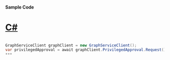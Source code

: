 #### Sample Code
# [C#](#tab/c-sharp)

```C#

GraphServiceClient graphClient = new GraphServiceClient();
var privilegedApproval = await graphClient.PrivilegedApproval.Request().GetAsync();
*** 

```